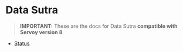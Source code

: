 # Data Sutra

> **IMPORTANT:** These are the docs for Data Sutra **compatible with Servoy version 8**


- [Status](status.md)